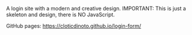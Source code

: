 A login site with a modern and creative design. IMPORTANT: This is just a skeleton and design, there is NO JavaScript.

GitHub pages: https://cloticdinoto.github.io/login-form/
